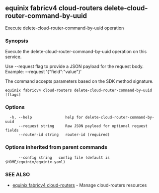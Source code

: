 ## equinix fabricv4 cloud-routers delete-cloud-router-command-by-uuid

Execute delete-cloud-router-command-by-uuid operation

### Synopsis

Execute the delete-cloud-router-command-by-uuid operation on this service.

Use --request flag to provide a JSON payload for the request body.
Example: --request '{"field":"value"}'

The command accepts parameters based on the SDK method signature.

```
equinix fabricv4 cloud-routers delete-cloud-router-command-by-uuid [flags]
```

### Options

```
  -h, --help               help for delete-cloud-router-command-by-uuid
      --request string     Raw JSON payload for optional request fields
      --router-id string   router-id (required)
```

### Options inherited from parent commands

```
      --config string   config file (default is $HOME/equinix/equinix.yaml)
```

### SEE ALSO

* [equinix fabricv4 cloud-routers](equinix_fabricv4_cloud-routers.md)	 - Manage cloud-routers resources

